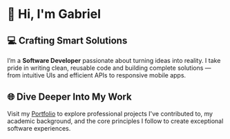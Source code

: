 # 👋 Hi, I'm Gabriel

## 💻 Crafting Smart Solutions

I’m a **Software Developer** passionate about turning ideas into reality. I take pride in writing clean, reusable code and building complete solutions — from intuitive UIs and efficient APIs to responsive mobile apps.

## 🌐 Dive Deeper Into My Work

Visit my [Portfolio](https://gabrielpdsilva.github.io/portfolio/) to explore professional projects I've contributed to, my academic background, and the core principles I follow to create exceptional software experiences.

